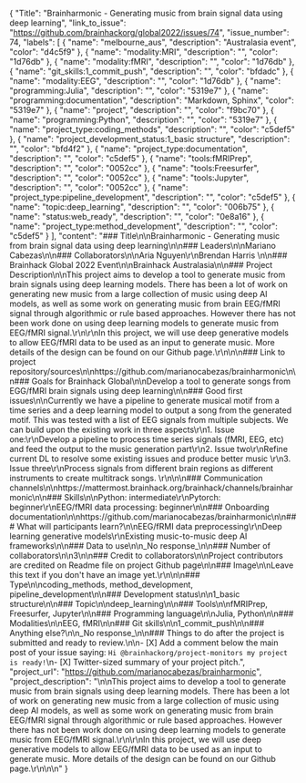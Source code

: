 {
  "Title": "Brainharmonic - Generating music from brain signal data using deep learning",
  "link_to_issue": "https://github.com/brainhackorg/global2022/issues/74",
  "issue_number": 74,
  "labels": [
    {
      "name": "melbourne_aus",
      "description": "Australasia event",
      "color": "d4c5f9"
    },
    {
      "name": "modality:MRI",
      "description": "",
      "color": "1d76db"
    },
    {
      "name": "modality:fMRI",
      "description": "",
      "color": "1d76db"
    },
    {
      "name": "git_skills:1_commit_push",
      "description": "",
      "color": "bfdadc"
    },
    {
      "name": "modality:EEG",
      "description": "",
      "color": "1d76db"
    },
    {
      "name": "programming:Julia",
      "description": "",
      "color": "5319e7"
    },
    {
      "name": "programming:documentation",
      "description": "Markdown, Sphinx",
      "color": "5319e7"
    },
    {
      "name": "project",
      "description": "",
      "color": "f9bc70"
    },
    {
      "name": "programming:Python",
      "description": "",
      "color": "5319e7"
    },
    {
      "name": "project_type:coding_methods",
      "description": "",
      "color": "c5def5"
    },
    {
      "name": "project_development_status:1_basic structure",
      "description": "",
      "color": "bfd4f2"
    },
    {
      "name": "project_type:documentation",
      "description": "",
      "color": "c5def5"
    },
    {
      "name": "tools:fMRIPrep",
      "description": "",
      "color": "0052cc"
    },
    {
      "name": "tools:Freesurfer",
      "description": "",
      "color": "0052cc"
    },
    {
      "name": "tools:Jupyter",
      "description": "",
      "color": "0052cc"
    },
    {
      "name": "project_type:pipeline_development",
      "description": "",
      "color": "c5def5"
    },
    {
      "name": "topic:deep_learning",
      "description": "",
      "color": "006b75"
    },
    {
      "name": "status:web_ready",
      "description": "",
      "color": "0e8a16"
    },
    {
      "name": "project_type:method_development",
      "description": "",
      "color": "c5def5"
    }
  ],
  "content": "### Title\n\nBrainharmonic - Generating music from brain signal data using deep learning\n\n### Leaders\n\nMariano Cabezas\n\n### Collaborators\n\nAria Nguyen\r\nBrendan Harris \n\n### Brainhack Global 2022 Event\n\nBrainhack Australasia\n\n### Project Description\n\nThis project aims to develop a tool to generate music from brain signals using deep learning models. There has been a lot of work on generating new music from a large collection of music using deep AI models, as well as some work on generating music from brain EEG/fMRI signal through algorithmic or rule based approaches. However there has not been work done on using deep learning models to generate music from EEG/fMRI signal.\r\n\r\nIn this project, we will use deep generative models to allow EEG/fMRI data to be used as an input to generate music. More details of the design can be found on our Github page.\r\n\n\n### Link to project repository/sources\n\nhttps://github.com/marianocabezas/brainharmonic\n\n### Goals for Brainhack Global\n\nDevelop a tool to generate songs from EGG/fMRI brain signals using deep learning\n\n### Good first issues\n\nCurrently we have a pipeline to generate musical motif from a time series and a deep learning model to output a song from the generated motif. This was tested with a list of EEG signals from multiple subjects. We can build upon the existing work in three aspects\r\n1. Issue one:\r\nDevelop a pipeline to process time series signals (fMRI, EEG, etc) and feed the output to the music generation part\r\n2. Issue two\r\nRefine current DL to resolve some existing issues and produce better music  \r\n3. Issue three\r\nProcess signals from different brain regions as different instruments to create multitrack songs. \r\n\n\n### Communication channels\n\nhttps://mattermost.brainhack.org/brainhack/channels/brainharmonic\n\n### Skills\n\nPython: intermediate\r\nPytorch: beginner\r\nEEG/fMRI data processing: beginner\n\n### Onboarding documentation\n\nhttps://github.com/marianocabezas/brainharmonic\n\n### What will participants learn?\n\nEEG/fRMI data preprocessing\r\nDeep learning generative models\r\nExisting music-to-music deep AI frameworks\n\n### Data to use\n\n_No response_\n\n### Number of collaborators\n\n3\n\n### Credit to collaborators\n\nProject contributors are credited on Readme file on project Github page\n\n### Image\n\nLeave this text if you don't have an image yet.\r\n\n\n### Type\n\ncoding_methods, method_development, pipeline_development\n\n### Development status\n\n1_basic structure\n\n### Topic\n\ndeep_learning\n\n### Tools\n\nfMRIPrep, Freesurfer, Jupyter\n\n### Programming language\n\nJulia, Python\n\n### Modalities\n\nEEG, fMRI\n\n### Git skills\n\n1_commit_push\n\n### Anything else?\n\n_No response_\n\n### Things to do after the project is submitted and ready to review.\n\n- [X] Add a comment below the main post of your issue saying: `Hi @brainhackorg/project-monitors my project is ready!`\n- [X] Twitter-sized summary of your project pitch.",
  "project_url": "https://github.com/marianocabezas/brainharmonic",
  "project_description": "\n\nThis project aims to develop a tool to generate music from brain signals using deep learning models. There has been a lot of work on generating new music from a large collection of music using deep AI models, as well as some work on generating music from brain EEG/fMRI signal through algorithmic or rule based approaches. However there has not been work done on using deep learning models to generate music from EEG/fMRI signal.\r\n\r\nIn this project, we will use deep generative models to allow EEG/fMRI data to be used as an input to generate music. More details of the design can be found on our Github page.\r\n\n\n"
}